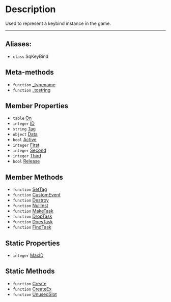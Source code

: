 # Description

Used to represent a keybind instance in the game.

----

## Aliases:

* `class` SqKeyBind

## Meta-methods

* `function` [\_typename](Function.SqKeyBind._typename)
* `function` [\_tostring](Function.SqKeyBind._tostring)

## Member Properties

* `table` [On](Property.SqKeyBind.On)
* `integer` [ID](Property.SqKeyBind.ID)
* `string` [Tag](Property.SqKeyBind.Tag)
* `object` [Data](Property.SqKeyBind.Data)
* `bool` [Active](Property.SqKeyBind.Active)
* `integer` [First](Property.SqKeyBind.First)
* `integer` [Second](Property.SqKeyBind.Second)
* `integer` [Third](Property.SqKeyBind.Third)
* `bool` [Release](Property.SqKeyBind.Release)

## Member Methods

* `function` [SetTag](Function.SqKeyBind.SetTag)
* `function` [CustomEvent](Function.SqKeyBind.CustomEvent)
* `function` [Destroy](Function.SqKeyBind.Destroy)
* `function` [NullInst](Function.SqKeyBind.NullInst)
* `function` [MakeTask](Function.SqKeyBind.MakeTask)
* `function` [DropTask](Function.SqKeyBind.DropTask)
* `function` [DoesTask](Function.SqKeyBind.DoesTask)
* `function` [FindTask](Function.SqKeyBind.FindTask)

## Static Properties

* `integer` [MaxID](Property.SqKeyBind.MaxID)

## Static Methods

* `function` [Create](Function.SqKeyBind.Create)
* `function` [CreateEx](Function.SqKeyBind.CreateEx)
* `function` [UnusedSlot](Function.SqKeyBind.UnusedSlot)
